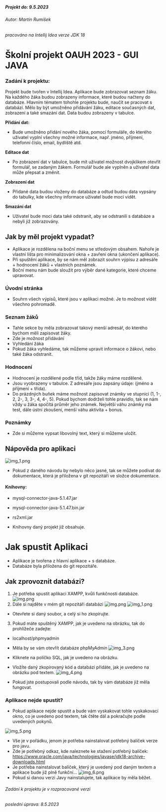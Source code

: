 ##### Projekt do: 9.5.2023
###### Autor: Martin Rumíšek
###### pracováno na Intellij Idea verze JDK 18

# Školní projekt OAUH 2023 - GUI JAVA
### Zadání k projektu:
Projekt bude tvořen v Intellij Idea. Aplikace bude zobrazovat seznam žáku. Na každého žáka budou zobrazeny informace, které budou načteny do databáze. Hlavním tématem tohohle projektu bude, naučit se pracovat s databází. Mělo by být umožněno přidávání žáku, editace současných dat, zobrazení a také smazání dat. Data budou zobrazeny v tabulce.

**Přidání dat:**

- Bude umožněno přidání nového žáka, pomocí formuláře, do kterého uživatel vyplní všechny možné informace, např. jméno, příjmení, telefonní číslo, email, bydliště atd.

**Editace dat**

- Po zobrazení dat v tabulce, bude mít uživatel možnost dvojklikem otevřít formulář, se zadaným žákem. Formulář bude ale vyplněn a uživatel data může přepsat a změnit.

**Zobrazení dat**

- Přidané data budou vloženy do databáze a odtud budou data vypsány do tabulky, kde všechny informace uživatel bude moci vidět.

**Smazání dat**

- Uživatel bude moci data také odstranit, aby se odstranili s databáze a nebyli již zobrazovány.

## Jak by měl projekt vypadat?
- Aplikace je rozdělena na boční menu se středovým obsahem. Nahoře je vlastní lišta pro minimalizování okna + zavření okna (ukončení aplikace).
- Při spuštění aplikace, by se nám měl zobrazit souhrn výpisu z adresáře + hodnocení žáků + vlastních poznámek.
- Boční menu nám bude sloužit pro výběr dané kategorie, které chceme upravovat.

### Úvodní stránka
- Souhrn všech výpisů, které jsou v aplikaci možné. Je to možnost vidět všechno pohromadě.

### Seznam žáků
- Tahle sekce by měla zobrazovat takový menší adresář, do kterého bychom měli zapisovat žáky.
- Zde je možnost přidávání
- Vyhledání žáka
- Pokud žáka vyhledáme, tak můžeme upravit informace o žákovi, nebo také žáka odstranit.

### Hodnocení
- Hodnocení je rozdělené podle tříd, takže žáky máme rozdělené.
- Jsou vyobrazeny v tabulce. Z adresáře jsou zapsány údaje: (jméno a příjmení + třída).
- Do prázdných buňek máme možnost zapisovat známky ve stupnici (1, 1-, 2, 2-, 3, 3-, 4, 4-, 5). Pokud bychom dodrželi tohle pravidlo, tak se nám vždy u žáka spočítá průměr jeho známek. Největší váhu známky má test, dále ústní zkoušení, menší váhu aktivita + bonus.

### Poznámky
- Zde si můžeme vypsat libovolný text, který si můžeme uložit.

## Nápověda pro aplikaci

![img_1.png](img/img_1.png)

- Pokud z daného návodu by nebylo něco jasné, tak se můžete podívat do dokumentace, která je přiložena v git repozitáři ve složce dokumentace.

#### Knihovny:

- mysql-connector-java-5.1.47.jar
- mysql-connector-java-5.1.47.bin.jar
- rs2xml.jar

- Knihovny daný projekt již obsahuje.

# Jak spustit Aplikaci
- Aplikace je tvořena z hlavní aplikace + s databáze. 
- Databáze byla přiložena do git repozitáře. 

## Jak zprovoznit databázi?
1. Je potřeba spustit aplikaci XAMPP, kvůli funkčnosti databáze.
![img.png](img.png)
2. Dále si najděte v mém git repozitáři databázi
![img.png](img/img0_00.png)
![img_1.png](img/img_1_01.png)
- Otevřete si daný soubor, a celý si ho zkopírujte.
3. Pokud máte spuštěný XAMPP, jak je uvedeno na obrázku, tak do prohlížeče zadejte:
- localhost/phpmyadmin
- Měla by se vám otevřít databáze phpMyAdmin
![img_3.png](img/img_3_03.png)
- Kliknete na políčko SQL, jak je uvedeno na obrázku.
- Vložíte daný zkopírovaný kód a databázi přidáte, jak je uvedeno na obrázku pod textem.
![img_4.png](img/img_4_04.png)

- Pokud jste postupovali podle návodu, tak by vám databáze již měla fungovat.

### Aplikace nejde spustit?
- Pokud aplikace nejde spustit a bude vám vyskakovat tohle vyskakovací okno, co je uvedeno pod textem, tak čtěte dál a pokračujte podle uvedených pokynů.

![img_5.png](img/img_5_05.png)
- Vše je v pořádku, jenom je potřeba nainstalovat potřebný balíček verze pro javu.
- Zde je potřebný odkaz, kde naleznete ke stažení potřebný balíček:
  https://www.oracle.com/java/technologies/javase/jdk18-archive-downloads.html
- Je potřeba nainstalovat balíček, který je uvedený pod daným textem a aplikace bude již plně funkční...
![img_6.png](img/img_6_06.png)
- Pokud si danou verzi Javy nainstalujete, tak aplikace by měla běžet.

######  Zadání k projektu je v rozpracované verzi
###### poslední úprava: 8.5.2023
